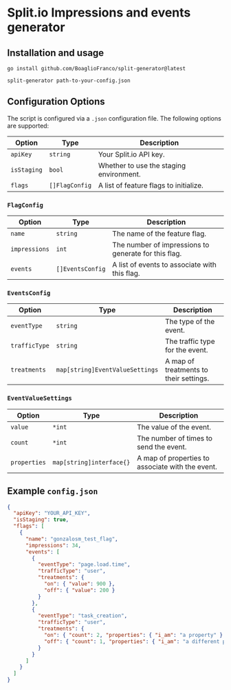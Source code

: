 # Split.io Impressions and events generator

## Installation and usage

```
go install github.com/BoaglioFranco/split-generator@latest
```

`split-generator path-to-your-config.json`

## Configuration Options

The script is configured via a `.json` configuration file. The following options are supported:

| Option | Type | Description |
|---|---|---|
| `apiKey` | `string` | Your Split.io API key. |
| `isStaging` | `bool` | Whether to use the staging environment. |
| `flags` | `[]FlagConfig` | A list of feature flags to initialize. |

### `FlagConfig`

| Option | Type | Description |
|---|---|---|
| `name` | `string` | The name of the feature flag. |
| `impressions` | `int` | The number of impressions to generate for this flag. |
| `events` | `[]EventsConfig` | A list of events to associate with this flag. |

### `EventsConfig`

| Option | Type | Description |
|---|---|---|
| `eventType` | `string` | The type of the event. |
| `trafficType` | `string` | The traffic type for the event. |
| `treatments` | `map[string]EventValueSettings` | A map of treatments to their settings. |

### `EventValueSettings`

| Option | Type | Description |
|---|---|---|
| `value` | `*int` | The value of the event. |
| `count` | `*int` | The number of times to send the event. |
| `properties` | `map[string]interface{}` | A map of properties to associate with the event. |

## Example `config.json`

```json
{
  "apiKey": "YOUR_API_KEY",
  "isStaging": true,
  "flags": [
    {
      "name": "gonzalosm_test_flag",
      "impressions": 34,
      "events": [
        {
          "eventType": "page.load.time",
          "trafficType": "user",
          "treatments": {
            "on": { "value": 900 },
            "off": { "value": 200 }
          }
        },
        {
          "eventType": "task_creation",
          "trafficType": "user",
          "treatments": {
            "on": { "count": 2, "properties": { "i_am": "a property" } },
            "off": { "count": 1, "properties": { "i_am": "a different property" } }
          }
        }
      ]
    }
  ]
}
```
